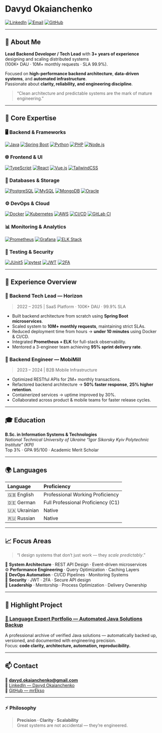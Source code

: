 # Davyd Okaianchenko

[![LinkedIn](https://img.shields.io/badge/LinkedIn-Davyd%20Okaianchenko-blue?logo=linkedin)](https://www.linkedin.com/in/davyd-okaianchenko)
[![Email](https://img.shields.io/badge/Email-davyd.okaianchenko%40gmail.com-red?logo=gmail)](mailto:davyd.okaianchenko@gmail.com)
[![GitHub](https://img.shields.io/badge/GitHub-mrEkso-black?logo=github)](https://github.com/mrEkso)

---

## 🚀 About Me

**Lead Backend Developer / Tech Lead** with **3+ years of experience** designing and scaling distributed systems  
(100K+ DAU · 10M+ monthly requests · SLA 99.9%).  

Focused on **high-performance backend architecture**, **data-driven systems**, and **automated infrastructure**.  
Passionate about **clarity, reliability, and engineering discipline**.

> “Clean architecture and predictable systems are the mark of mature engineering.”

---

## 🧠 Core Expertise

### 🖥 Backend & Frameworks
[![Java](https://img.shields.io/badge/Java-17+-orange?logo=openjdk)](https://openjdk.org) 
[![Spring Boot](https://img.shields.io/badge/Spring%20Boot-Microservices-brightgreen?logo=springboot)](https://spring.io)
[![Python](https://img.shields.io/badge/Python-FastAPI%20%7C%20Django-3776AB?logo=python)](https://www.python.org)
[![PHP](https://img.shields.io/badge/PHP-Laravel%20%7C%20Yii2-777BB4?logo=php)](https://www.php.net)
[![Node.js](https://img.shields.io/badge/Node.js-Express%20%7C%20NestJS-339933?logo=node.js)](https://nodejs.org)

### 🌐 Frontend & UI
[![TypeScript](https://img.shields.io/badge/TypeScript-Strict%20Typing-3178C6?logo=typescript)](https://www.typescriptlang.org)
[![React](https://img.shields.io/badge/React-UI%20Architecture-61DAFB?logo=react)](https://react.dev)
[![Vue.js](https://img.shields.io/badge/Vue.js-Frontend%20Components-4FC08D?logo=vue.js)](https://vuejs.org)
[![TailwindCSS](https://img.shields.io/badge/TailwindCSS-Design%20System-38B2AC?logo=tailwindcss)](https://tailwindcss.com)

### 🧩 Databases & Storage
[![PostgreSQL](https://img.shields.io/badge/PostgreSQL-Advanced%20Indexing-4169E1?logo=postgresql)](https://www.postgresql.org)
[![MySQL](https://img.shields.io/badge/MySQL-Performance%20Tuning-4479A1?logo=mysql)](https://www.mysql.com)
[![MongoDB](https://img.shields.io/badge/MongoDB-NoSQL%20Scaling-47A248?logo=mongodb)](https://www.mongodb.com)
[![Oracle](https://img.shields.io/badge/Oracle-Enterprise%20DB-F80000?logo=oracle)](https://www.oracle.com)

### ⚙️ DevOps & Cloud
[![Docker](https://img.shields.io/badge/Docker-Containerization-2496ED?logo=docker)](https://www.docker.com)
[![Kubernetes](https://img.shields.io/badge/Kubernetes-Orchestration-326CE5?logo=kubernetes)](https://kubernetes.io)
[![AWS](https://img.shields.io/badge/AWS-Cloud%20Infrastructure-FF9900?logo=amazonaws)](https://aws.amazon.com)
[![CI/CD](https://img.shields.io/badge/GitHub%20Actions-%20CI%2FCD-2088FF?logo=githubactions)](https://github.com/features/actions)
[![GitLab CI](https://img.shields.io/badge/GitLab%20CI-Automation-FC6D26?logo=gitlab)](https://about.gitlab.com)

### 📊 Monitoring & Analytics
[![Prometheus](https://img.shields.io/badge/Prometheus-Metrics%20%26%20Alerts-E6522C?logo=prometheus)](https://prometheus.io)
[![Grafana](https://img.shields.io/badge/Grafana-Visualization-F46800?logo=grafana)](https://grafana.com)
[![ELK Stack](https://img.shields.io/badge/ELK%20Stack-Observability-005571?logo=elastic)](https://www.elastic.co/)

### 🧪 Testing & Security
[![JUnit5](https://img.shields.io/badge/JUnit5-Unit%20Testing-25A162?logo=java)](https://junit.org/junit5)
[![pytest](https://img.shields.io/badge/pytest-Automation-0A9EDC?logo=python)](https://docs.pytest.org)
[![JWT](https://img.shields.io/badge/JWT-Secure%20Auth-000000?logo=jsonwebtokens)](https://jwt.io)
[![2FA](https://img.shields.io/badge/2FA-TOTP%20%7C%20Security-blueviolet?logo=auth0)](https://auth0.com)

---

## 💼 Experience Overview

### 🔹 **Backend Tech Lead — Horizon**
> 2022 – 2025 | SaaS Platform · 100K+ DAU · 99.9% SLA

- Built backend architecture from scratch using **Spring Boot microservices**.  
- Scaled system to **10M+ monthly requests**, maintaining strict SLAs.  
- Reduced deployment time from hours → **under 10 minutes** using Docker & CI/CD.  
- Integrated **Prometheus + ELK** for full-stack observability.  
- Mentored a 3-engineer team achieving **95% sprint delivery rate**.

### 🔹 **Backend Engineer — MobiMill**
> 2023 – 2024 | B2B Mobile Infrastructure

- Optimized RESTful APIs for 2M+ monthly transactions.  
- Refactored backend architecture → **50% faster response**, **25% higher retention**.  
- Containerized services → uptime improved by 30%.  
- Collaborated across product & mobile teams for faster release cycles.

---

## 🎓 Education

**B.Sc. in Information Systems & Technologies**  
*National Technical University of Ukraine “Igor Sikorsky Kyiv Polytechnic Institute” (KPI)*  
Top 3% · GPA 95/100 · Academic Merit Scholar

---

## 🌍 Languages

| Language | Proficiency |
|:--|:--|
| 🇬🇧 English | Professional Working Proficiency |
| 🇩🇪 German | Full Professional Proficiency (C1) |
| 🇺🇦 Ukrainian | Native |
| 🇷🇺 Russian | Native |

---

## 📈 Focus Areas

> “I design systems that don’t just work — they *scale predictably*.”  

🧩 **System Architecture** · REST API Design · Event-driven microservices  
⚙️ **Performance Engineering** · Query Optimization · Caching Layers  
🧠 **DevOps Automation** · CI/CD Pipelines · Monitoring Systems  
🔐 **Security** · JWT · 2FA · Secure API design  
🧭 **Leadership** · Mentorship · Process Optimization · Delivery Ownership

---

## 🧩 Highlight Project

### [🧠 Language Expert Portfolio — Automated Java Solutions Backup](https://github.com/mrEkso/language-expert-portfolio)
A professional archive of verified Java solutions — automatically backed up, versioned, and documented with engineering precision.  
Focus: **code clarity, architecture, automation, reproducibility.**

---

## 📫 Contact

📧 **davyd.okaianchenko@gmail.com**  
💼 [LinkedIn — Davyd Okaianchenko](https://www.linkedin.com/in/davyd-okaianchenko)  
🧩 [GitHub — mrEkso](https://github.com/mrEkso)

---


### ⚡ Philosophy
> **Precision · Clarity · Scalability**  
> Great systems are not accidental — they’re engineered.
